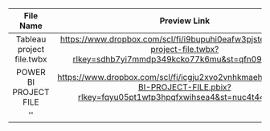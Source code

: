| File Name | Preview Link |
| :----:    | :----: |
| Tableau project file.twbx | https://www.dropbox.com/scl/fi/i9bupuhi0eafw3pjsteiz/Tableau-project-file.twbx?rlkey=sdhb7yi7mmdp349kcko77k6mu&st=qfn09i15&dl=0 |
| POWER BI PROJECT FILE | https://www.dropbox.com/scl/fi/icgju2xvo2vnhkmaehyrg/POWER-BI-PROJECT-FILE.pbix?rlkey=fqyu05pt1wtp3hpqfxwihsea4&st=nuc4t44s&dl=0 |
| '' |  | 
